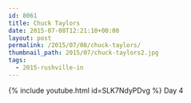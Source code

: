 ```yaml
---
id: 8061
title: Chuck Taylors
date: 2015-07-08T12:21:10+00:00
layout: post
permalink: /2015/07/08/chuck-taylors/
thumbnail_path: 2015/07/chuck-taylors2.jpg
tags:
  - 2015-rushville-in
---
```

{% include youtube.html id=SLK7NdyPDvg %}
Day 4